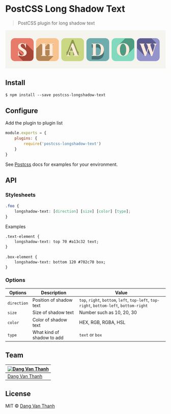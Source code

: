 # PostCSS Long Shadow Text

> PostCSS plugin for long shadow text

![](screenshot.png)

## Install

```
$ npm install --save postcss-longshadow-text
```


## Configure

Add the plugin to plugin list

```js
module.exports = {
	plugins: {
		require('postcss-longshadow-text')
	}
}
```

See [Postcss](https://github.com/postcss/postcss) docs for examples for your environment.

## API

### Stylesheets

```css
.foo {
	longshadow-text: [direction] [size] [color] [type];
}
```

Examples

```
.text-element {
	longshadow-text: top 70 #a13c32 text;
}

.box-element {
	longshadow-text: bottom 120 #702c70 box;
}
```

### Options

| Options      | Description                 | Value                                                                   |
|--------------|-----------------------------|-------------------------------------------------------------------------|
| `direction`  | Position of shadow text     | `top`, `right`, `bottom`, `left`, `top-left`, `top-right`, `bottom-left`, `bottom-right` |
| `size`       | Size of shadow text         | Number such as 10, 20, 30                                               |
| `color`      | Color of shadow text        | HEX, RGB, RGBA, HSL                                                     |
| `type`       | What kind of shadow to add  | `text` or `box`                                                         |

## Team

[![Dang Van Thanh](https://avatars3.githubusercontent.com/u/2674850?v=3&s=100)](https://github.com/dangvanthanh) |
---|
[Dang Van Thanh](https://github.com/dangvanthanh) |

## License

MIT © [Dang Van Thanh](https://dangthanh.org)
